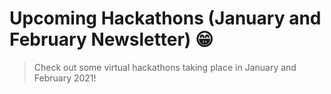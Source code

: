 # Upcoming Hackathons (January and February Newsletter) 😁

> Check out some virtual hackathons taking place in January and February 2021!
